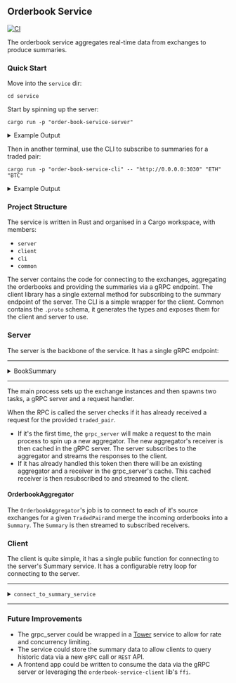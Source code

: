 ## Orderbook Service
[![CI](https://github.com/Ethilios/order-book-service/actions/workflows/order-book-servicei-ci.yml/badge.svg)](https://github.com/Ethilios/order-book-service/actions/workflows/order-book-servicei-ci.yml)

The orderbook service aggregates real-time data from exchanges to produce summaries.

### Quick Start
Move into the `service` dir:
```shell
cd service
```

Start by spinning up the server:
```shell
cargo run -p "order-book-service-server"
```

<details>
<summary>Example Output</summary>
<pre>
$ cargo run -p "order-book-service-server"
    Finished dev [unoptimized + debuginfo] target(s) in 0.06s
     Running `target/debug/order-book-service-server`
2023-01-27T10:34:32.161905Z  INFO order_book_service_server: Starting orderbook service on port :3030...
</pre>
</details>

Then in another terminal, use the CLI to subscribe to summaries for a traded pair:
```shell
cargo run -p "order-book-service-cli" -- "http://0.0.0.0:3030" "ETH" "BTC"
```
<details>
<summary>Example Output</summary>
<pre>
cargo run -p "order-book-service-cli" -- "http://0.0.0.0:3030" "ETH" "BTC"
   Compiling order-book-service-cli v0.1.0 (/home/george/ethilios/order-book-service/service/cli)
    Finished dev [unoptimized + debuginfo] target(s) in 1.62s
     Running `target/debug/order-book-service-cli 'http://0.0.0.0:3030' ETH BTC`
Orderbook Service CLI
Attempting to connect...        (1/10)
{
        "spread": 0.000001000000000001,
        "asks": [
        { "exchange": Binance, "price": 0.068841, "amount": 19.4395 },
        { "exchange": Binance, "price": 0.068842, "amount": 0.0019 },
        { "exchange": Binance, "price": 0.068843, "amount": 0.0099 },
        { "exchange": Binance, "price": 0.068844, "amount": 0.0019 },
        { "exchange": Binance, "price": 0.068845, "amount": 2.2526 },
        { "exchange": Binance, "price": 0.068846, "amount": 0.0019 },
        { "exchange": Binance, "price": 0.068847, "amount": 2.1802 },
        { "exchange": Binance, "price": 0.068848, "amount": 0.0019 },
        { "exchange": Binance, "price": 0.068849, "amount": 6.3253 },
        { "exchange": Bitstamp, "price": 0.06884927, "amount": 0.4975128 },
],
"bids": [
        { "exchange": Binance, "price": 0.06884, "amount": 18.3602 },
        { "exchange": Binance, "price": 0.068839, "amount": 0.0019 },
        { "exchange": Binance, "price": 0.068838, "amount": 8.9936 },
        { "exchange": Binance, "price": 0.068837, "amount": 6.3265 },
        { "exchange": Binance, "price": 0.068836, "amount": 1.0019 },
        { "exchange": Binance, "price": 0.068835, "amount": 0.0019 },
        { "exchange": Binance, "price": 0.068834, "amount": 0.0019 },
        { "exchange": Binance, "price": 0.068833, "amount": 0.0019 },
        { "exchange": Binance, "price": 0.068832, "amount": 0.0019 },
        { "exchange": Binance, "price": 0.068831, "amount": 0.3435 },
] 
}

</pre>
</details>

### Project Structure
The service is written in Rust and organised in a Cargo workspace, with members:
- `server`
- `client`
- `cli`
- `common`

The server contains the code for connecting to the exchanges, aggregating the orderbooks
and providing the summaries via a gRPC endpoint.
The client library has a single external method for subscribing to the summary endpoint of the server.
The CLI is a simple wrapper for the client.
Common contains the `.proto` schema, it generates the types and exposes them for the client and server to use.

### Server
The server is the backbone of the service. It has a single gRPC endpoint:

------------------------------------------------------------------------------------------

<details>
 <summary>BookSummary</summary>

**URL**: `/`  
**Request**:

```json
{
  "traded_pair": {
    "first": "<Token Symbol>", // e.g. "ETH"
    "second": "<Token Symbol>" // e.g. "BTC"
  }
}
```
**Response**: (Streaming)
```json
{
  "spread": 0.000001000000000001,
  "asks": [
    {
      "exchange": "Binance",
      "price": 0.069591,
      "amount": 5.4281
    },
    //...x10
  ],
  "bids": [
    {
      "exchange": "Binance",
      "price": 0.06959,
      "amount": 25.051
    },
    //...x10
  ]
}
```
</details>

------------------------------------------------------------------------------------------
The main process sets up the exchange instances and then spawns two tasks,
a gRPC server and a request handler.

When the RPC is called the server checks if it has already received a request for the provided `traded_pair`.
- If it's the first time, the `grpc_server` will make a request to the main process to spin up a new aggregator.
  The new aggregator's receiver is then cached in the gRPC server. The server subscribes to the aggregator and streams the responses to the client.
- If it has already handled this token then there will be an existing aggregator and a receiver in the grpc_server's cache.
  This cached receiver is then resubscribed to and streamed to the client.

#### OrderbookAggregator

The `OrderbookAggregator`'s job is to connect to each of it's source exchanges for a given `TradedPair`and merge the incoming orderbooks into a `Summary`.
The `Summary` is then streamed to subscribed receivers.

### Client

The client is quite simple, it has a single public function for connecting to the server's Summary service.
It has a configurable retry loop for connecting to the server.

------------------------------------------------------------------------------------------

<details>
<summary><code>connect_to_summary_service</code></summary>

It takes a single arg (`settings`) to define the connection which specifies the server address to bind to, the desired traded pair,
the maximum no. of attempts that should be made to connect and finally the delay before making a new attempt.
```rust
pub struct ConnectionSettings {
    pub server_address: Url,
    pub traded_pair: TradedPair,
    pub max_attempts: usize,
    pub delay_between_attempts: Duration,
}
```
It returns `ReceiverStream<Result<Summary, Status>>`.

</details>

------------------------------------------------------------------------------------------

### Future Improvements

- The grpc_server could be wrapped in a [Tower](https://docs.rs/tower/latest/tower/) service to allow for rate and concurrency limiting.
- The service could store the summary data to allow clients to query historic data via a new `gRPC` call or `REST` API.
- A frontend app could be written to consume the data via the gRPC server or leveraging the `orderbook-service-client` lib's `ffi`.
